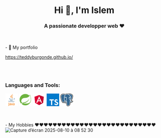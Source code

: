<h1 align="center">Hi 👋, I'm Islem </h1>
<h3 align="center">A passionate developper web ❤️</h3>
<br>
<br>
- 🔭 My portfolio

https://teddyburgonde.github.io/

<br>
<br>

<h3 align="left">Languages and Tools:</h3>

<code><img height="40" width="40" src="https://raw.githubusercontent.com/github/explore/main/topics/java/java.png"></code>
<code><img height="40" width="40" src="https://raw.githubusercontent.com/github/explore/main/topics/spring-boot/spring-boot.png"></code>
<code><img height="40" width="40" src="https://raw.githubusercontent.com/github/explore/main/topics/angular/angular.png"></code>
<code><img height="40" width="40" src="https://raw.githubusercontent.com/github/explore/main/topics/typescript/typescript.png"></code>
<code><img height="40" width="40" src="https://raw.githubusercontent.com/github/explore/main/topics/postgresql/postgresql.png"></code>

<br>
<br>
- My Hobbies ❤️❤️❤️❤️❤️❤️❤️❤️❤️❤️❤️❤️❤️❤️❤️❤️❤️❤️❤️❤️❤️❤️❤️❤️❤️❤️❤️

<img width="359" height="130" alt="Capture d’écran 2025-08-10 à 08 52 30" src="https://github.com/user-attachments/assets/2b47ac57-e7dc-4577-8151-701dc77637f7" />
